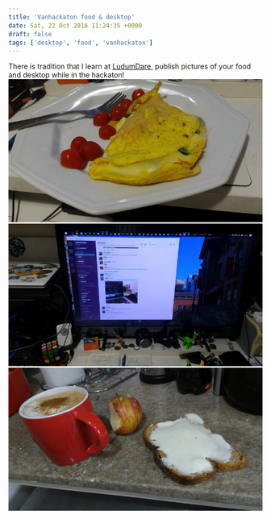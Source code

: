 ```yaml
---
title: 'Vanhackaton food & desktop'
date: Sat, 22 Oct 2016 11:24:35 +0000
draft: false
tags: ['desktop', 'food', 'vanhackaton']
---
```


There is tradition that I learn at [LudumDare](http://ludumdare.com/compo/tag/food/), publish pictures of your food and desktop while in the hackaton! ![food ](/images/2016/10/2016-10-21-21.07.20.jpg) ![Jpeg](/images/2016/10/2016-10-22-01.29.25.jpg) ![Jpeg](/images/2016/10/2016-10-22-09.06.45.jpg)